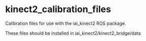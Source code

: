# kinect2_calibration_files
Calibration files for use with the iai_kinect2 ROS package.

These files should be installed in iai_kinect2/kinect2_bridge/data
